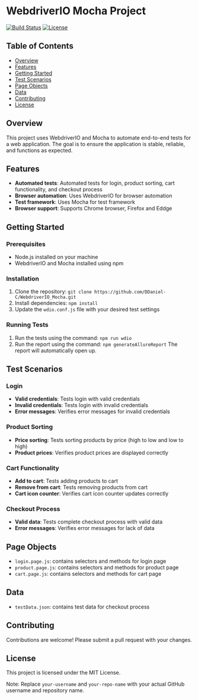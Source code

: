 # WebdriverIO Mocha Project

[![Build Status](https://github.com/DDaniel-C/WebdriverIO_Mocha/actions/workflows/ci-wdio.yml/badge.svg)](https://github.com/DDaniel-C/WebdriverIO_Mocha/actions/workflows/ci-wdio.yml)
[![License](https://img.shields.io/badge/License-MIT-yellow.svg)](https://opensource.org/licenses/MIT)

## Table of Contents

- [Overview](#overview)
- [Features](#features)
- [Getting Started](#getting-started)
- [Test Scenarios](#test-scenarios)
- [Page Objects](#page-objects)
- [Data](#data)
- [Contributing](#contributing)
- [License](#license)

## Overview

This project uses WebdriverIO and Mocha to automate end-to-end tests for a web application. The goal is to ensure the application is stable, reliable, and functions as expected.

## Features

- **Automated tests**: Automated tests for login, product sorting, cart functionality, and checkout process
- **Browser automation**: Uses WebdriverIO for browser automation
- **Test framework**: Uses Mocha for test framework
- **Browser support**: Supports Chrome browser, Firefox and Eddge

## Getting Started

### Prerequisites

- Node.js installed on your machine
- WebdriverIO and Mocha installed using npm

### Installation

1. Clone the repository: `git clone https://github.com/DDaniel-C/WebdriverIO_Mocha.git`
2. Install dependencies: `npm install`
3. Update the `wdio.conf.js` file with your desired test settings

### Running Tests

1. Run the tests using the command: `npm run wdio`
2. Run the report using the command: `npm generateAllureReport`
The report will automatically open up.

## Test Scenarios

### Login

- **Valid credentials**: Tests login with valid credentials
- **Invalid credentials**: Tests login with invalid credentials
- **Error messages**: Verifies error messages for invalid credentials

### Product Sorting

- **Price sorting**: Tests sorting products by price (high to low and low to high)
- **Product prices**: Verifies product prices are displayed correctly

### Cart Functionality

- **Add to cart**: Tests adding products to cart
- **Remove from cart**: Tests removing products from cart
- **Cart icon counter**: Verifies cart icon counter updates correctly

### Checkout Process

- **Valid data**: Tests complete checkout process with valid data
- **Error messages**: Verifies error messages for lack of data

## Page Objects

- `login.page.js`: contains selectors and methods for login page
- `product.page.js`: contains selectors and methods for product page
- `cart.page.js`: contains selectors and methods for cart page

## Data

- `testData.json`: contains test data for checkout process

## Contributing

Contributions are welcome! Please submit a pull request with your changes.

## License

This project is licensed under the MIT License.

Note: Replace `your-username` and `your-repo-name` with your actual GitHub username and repository name.
